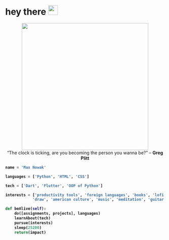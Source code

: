 <h1>
  hey there
  <img src="https://media.giphy.com/media/hvRJCLFzcasrR4ia7z/giphy.gif" width="30px"/>
</h1>
<div id="header" align="center">
  <img src='https://media2.giphy.com/media/hufkeVydPvZZl1nyVS/giphy.gif?cid=ecf05e477447c00dc506818360e3354ae90962aa6f41a862&rid=giphy.gif&ct=g' width="400x1"/>
</div>

<div id="header" align="center">
“The clock is ticking, are you becoming the person you wanna be?” – <b>Greg Plitt
</div> 

``` python
name = 'Max Nowak'

languages = ['Python', 'HTML', 'CSS']

tech = ['Dart', 'Flutter', 'OOP of Python']

interests = ['productivity tools', 'foreign languages', 'books', 'lofi',
            'draw', 'american culture', 'music', 'meditation', 'guitar']

def beAlive(self):
    do([assignments, projects], languages)
    learnAbout(tech)
    pursue(interests)
    sleep(25200)
    return(impact)
```



